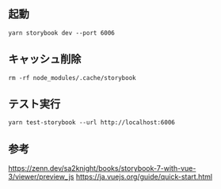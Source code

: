 ## 起動
```
yarn storybook dev --port 6006
```

## キャッシュ削除
```
rm -rf node_modules/.cache/storybook
```

## テスト実行
```
yarn test-storybook --url http://localhost:6006
```

## 参考
https://zenn.dev/sa2knight/books/storybook-7-with-vue-3/viewer/preview_js
https://ja.vuejs.org/guide/quick-start.html
